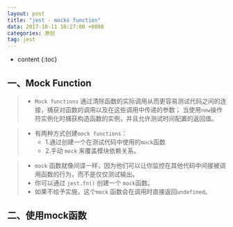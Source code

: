 ```yaml
---
layout: post
title: "jest - mocks function"
data: 2017-10-11 16:27:00 +0800
categories: 原创
tag: jest
---
```

* content
{:toc}


<!-- more -->

## 一、Mock Function

> * `Mock functions` 通过清除函数的实际调用从而更容易测试代码之间的连接，捕获对函数的调用以及在这些调用中传递的参数；
> 当使用`new`操作符实例化时捕获构造函数的实例，并且允许测试时间配置的返回值。  

> * 有两种方式创建`mock functions`：
>   * 1.通过创建一个在测试代码中使用的`mock`函数
>   * 2.手动 `mock` 来覆盖模块依赖关系。

> * `mock` 函数就像间谍一样，因为他们可以让你监控在其他代码中间接被调用函数的行为，而不是仅仅测试输出。
> * 你可以通过 `jest.fn()` 创建一个 `mock`函数。
> * 如果不给予实施，这个`mock` 函数会在调用时直接返回`undefined`。

## 二、使用mock函数

```js

```